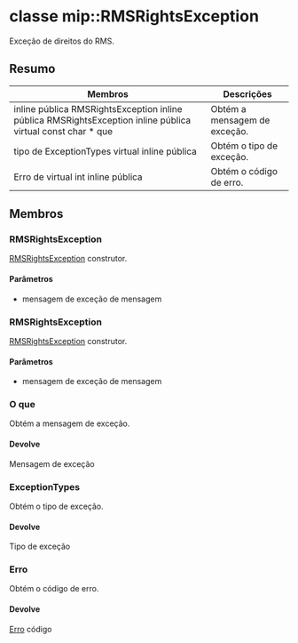 # <a name="class-miprmsrightsexception"></a>classe mip::RMSRightsException 
Exceção de direitos do RMS.
## <a name="summary"></a>Resumo
 Membros                        | Descrições                                
--------------------------------|---------------------------------------------
inline pública RMSRightsException inline pública RMSRightsException inline pública virtual const char * que | Obtém a mensagem de exceção.
tipo de ExceptionTypes virtual inline pública | Obtém o tipo de exceção.
Erro de virtual int inline pública | Obtém o código de erro.
## <a name="members"></a>Membros
### <a name="rmsrightsexception"></a>RMSRightsException
[RMSRightsException](#classmip_1_1_r_m_s_rights_exception) construtor.
#### <a name="parameters"></a>Parâmetros
* mensagem de exceção de mensagem
### <a name="rmsrightsexception"></a>RMSRightsException
[RMSRightsException](#classmip_1_1_r_m_s_rights_exception) construtor.
#### <a name="parameters"></a>Parâmetros
* mensagem de exceção de mensagem
### <a name="what"></a>O que
Obtém a mensagem de exceção.
#### <a name="returns"></a>Devolve
Mensagem de exceção
### <a name="exceptiontypes"></a>ExceptionTypes
Obtém o tipo de exceção.
#### <a name="returns"></a>Devolve
Tipo de exceção
### <a name="error"></a>Erro
Obtém o código de erro.
#### <a name="returns"></a>Devolve
[Erro](#classmip_1_1_error) código
